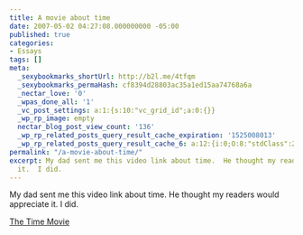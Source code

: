 ```yaml
---
title: A movie about time
date: 2007-05-02 04:27:08.000000000 -05:00
published: true
categories:
- Essays
tags: []
meta:
  _sexybookmarks_shortUrl: http://b2l.me/4tfqm
  _sexybookmarks_permaHash: cf8394d28803ac35a1ed15aa74768a6a
  _nectar_love: '0'
  _wpas_done_all: '1'
  _vc_post_settings: a:1:{s:10:"vc_grid_id";a:0:{}}
  _wp_rp_image: empty
  nectar_blog_post_view_count: '136'
  _wp_rp_related_posts_query_result_cache_expiration: '1525008013'
  _wp_rp_related_posts_query_result_cache_6: a:12:{i:0;O:8:"stdClass":2:{s:7:"post_id";s:3:"223";s:5:"score";s:18:"18.833151585366544";}i:1;O:8:"stdClass":2:{s:7:"post_id";s:3:"298";s:5:"score";s:18:"18.127025272975104";}i:2;O:8:"stdClass":2:{s:7:"post_id";s:3:"741";s:5:"score";s:18:"17.088684081196078";}i:3;O:8:"stdClass":2:{s:7:"post_id";s:4:"2378";s:5:"score";s:17:"16.33181120973883";}i:4;O:8:"stdClass":2:{s:7:"post_id";s:3:"301";s:5:"score";s:18:"15.719079664328815";}i:5;O:8:"stdClass":2:{s:7:"post_id";s:3:"379";s:5:"score";s:18:"15.653004494878683";}i:6;O:8:"stdClass":2:{s:7:"post_id";s:4:"1034";s:5:"score";s:18:"14.266710133758792";}i:7;O:8:"stdClass":2:{s:7:"post_id";s:4:"6545";s:5:"score";s:18:"14.080529287629561";}i:8;O:8:"stdClass":2:{s:7:"post_id";s:3:"156";s:5:"score";s:18:"14.080529287629561";}i:9;O:8:"stdClass":2:{s:7:"post_id";s:3:"207";s:5:"score";s:17:"12.64484970131217";}i:10;O:8:"stdClass":2:{s:7:"post_id";s:3:"203";s:5:"score";s:17:"12.64484970131217";}i:11;O:8:"stdClass":2:{s:7:"post_id";s:3:"194";s:5:"score";s:17:"12.64484970131217";}}
permalink: "/a-movie-about-time/"
excerpt: My dad sent me this video link about time.  He thought my readers would appreciate
  it.  I did.
---
```

<p>My dad sent me this video link about time.  He thought my readers would appreciate it.  I did.</p>
<p><a href="http://www.thetimemovie.com/" rel="nofollow">The Time Movie</a></p>
